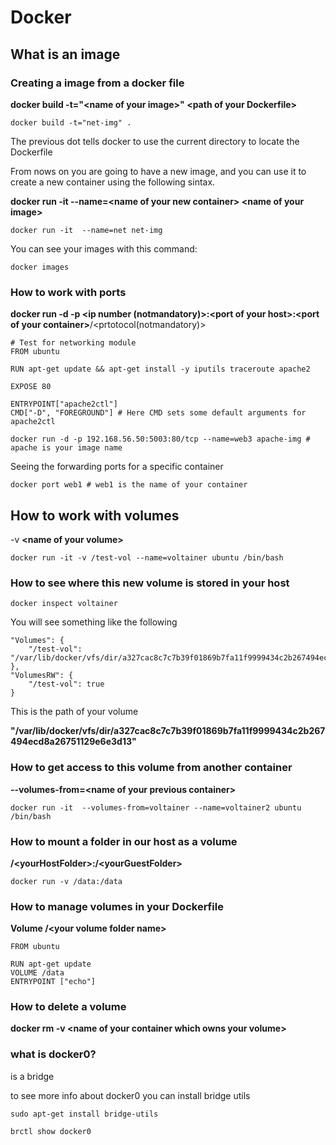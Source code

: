 # Docker
## What is an image

### Creating a image from a docker file

**docker build -t="\<name of your image\>" \<path of your Dockerfile\>**

```
docker build -t="net-img" .
```

The previous dot tells docker to use the current directory to locate the Dockerfile

From nows on you are going to have a new image, and you can use it to create a new container using the following sintax.

**docker run -it --name=\<name of your new container\> \<name of your image\>**

```
docker run -it  --name=net net-img
```

You can see your images with this command:

```
docker images
```

### How to work with ports

**docker run -d -p \<ip number (notmandatory)\>:\<port of your host\>:\<port of your container\>**/\<prtotocol(notmandatory)\>

```
# Test for networking module
FROM ubuntu

RUN apt-get update && apt-get install -y iputils traceroute apache2

EXPOSE 80

ENTRYPOINT["apache2ctl"]
CMD["-D", "FOREGROUND"] # Here CMD sets some default arguments for apache2ctl
```

```
docker run -d -p 192.168.56.50:5003:80/tcp --name=web3 apache-img # apache is your image name
```

Seeing the forwarding ports for a specific container

```
docker port web1 # web1 is the name of your container
```

## How to work with volumes

-v **\<name of your volume\>**

```
docker run -it -v /test-vol --name=voltainer ubuntu /bin/bash
```

### How to see where this new volume is stored in your host

```
docker inspect voltainer
```

You will see something like the following

```
"Volumes": {
    "/test-vol": "/var/lib/docker/vfs/dir/a327cac8c7c7b39f01869b7fa11f9999434c2b267494ecd8a26751129e6e3d13"
},
"VolumesRW": {
    "/test-vol": true
}
```

This is the path of your volume

**"/var/lib/docker/vfs/dir/a327cac8c7c7b39f01869b7fa11f9999434c2b267494ecd8a26751129e6e3d13"**

### How to get access to this volume from another container

**--volumes-from=\<name of your previous container\>**

```
docker run -it  --volumes-from=voltainer --name=voltainer2 ubuntu /bin/bash
```

### How to mount a folder in our host as a volume

**/\<yourHostFolder\>:/\<yourGuestFolder\>**

```
docker run -v /data:/data
```

### How to manage volumes in your Dockerfile

**Volume /\<your volume folder name\>**

```
FROM ubuntu

RUN apt-get update
VOLUME /data
ENTRYPOINT ["echo"]
```

### How to delete a volume

**docker rm -v \<name of your container which owns your volume\>**


### what is docker0?

is a bridge

to see more info about docker0 you can install bridge utils 

```
sudo apt-get install bridge-utils
```

```
brctl show docker0
```
